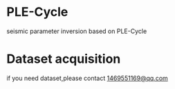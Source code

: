 # PLE-Cycle
seismic parameter inversion based on PLE-Cycle
# Dataset acquisition
if you need dataset,please contact 1469551169@qq.com
